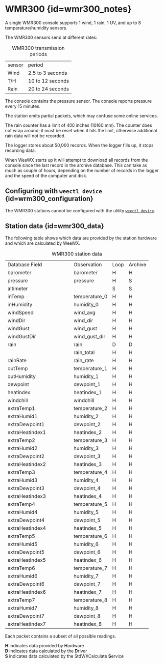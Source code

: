 # WMR300 {id=wmr300_notes}


A single WMR300 console supports 1 wind, 1 rain, 1 UV, and up to 8 temperature/humidity sensors.

The WMR300 sensors send at different rates:

<table class='station_data'>
    <caption>WMR300 transmission periods</caption>
    <tbody>
        <tr class="first_row"><td>sensor</td><td>period</td></tr>
        <tr><td>Wind</td><td>2.5 to 3 seconds</td></tr>
        <tr><td>T/H</td><td>10 to 12 seconds</td></tr>
        <tr><td>Rain</td><td>20 to 24 seconds</td></tr>
    </tbody>
</table>

The console contains the pressure sensor.  The console reports pressure every 15 minutes.

The station emits partial packets, which may confuse some online services.

The rain counter has a limit of 400 inches (10160 mm).  The counter does not wrap around; it must
be reset when it hits the limit, otherwise additional rain data will not be recorded.

The logger stores about 50,000 records.  When the logger fills up, it stops recording data.

When WeeWX starts up it will attempt to download all records from the console since the last record
in the archive database. This can take as much as couple of hours, depending on the number of
records in the logger and the speed of the computer and disk.

## Configuring with `weectl device` {id=wrm300_configuration}

The WMR300 stations cannot be configured with the utility
[`weectl device`](../utilities/weectl-device.md).

## Station data {id=wmr300_data}

The following table shows which data are provided by the station hardware and which are calculated
by WeeWX.

<table class='station_data'>
    <caption>WMR300 station data</caption>
    <tbody class='code'>
    <tr class="first_row">
        <td style='width:200px'>Database Field</td>
        <td>Observation</td>
        <td>Loop</td>
        <td>Archive</td>
    </tr>
    <tr>
        <td class='first_col'>barometer</td>
        <td>barometer</td>
        <td>H</td>
        <td>H</td>
    </tr>
    <tr>
        <td class='first_col'>pressure</td>
        <td>pressure</td>
        <td>H</td>
        <td>S</td>
    </tr>
    <tr>
        <td class='first_col'>altimeter</td>
        <td></td>
        <td>S</td>
        <td>S</td>
    </tr>
    <tr>
        <td class='first_col'>inTemp</td>
        <td>temperature_0</td>
        <td>H</td>
        <td>H</td>
    </tr>
    <tr>
        <td class='first_col'>inHumidity</td>
        <td>humidity_0</td>
        <td>H</td>
        <td>H</td>
    </tr>
    <tr>
        <td class='first_col'>windSpeed</td>
        <td>wind_avg</td>
        <td>H</td>
        <td>H</td>
    </tr>
    <tr>
        <td class='first_col'>windDir</td>
        <td>wind_dir</td>
        <td>H</td>
        <td>H</td>
    </tr>
    <tr>
        <td class='first_col'>windGust</td>
        <td>wind_gust</td>
        <td>H</td>
        <td>H</td>
    </tr>
    <tr>
        <td class='first_col'>windGustDir</td>
        <td>wind_gust_dir</td>
        <td>H</td>
        <td>H</td>
    </tr>
    <tr>
        <td class='first_col'>rain</td>
        <td>rain</td>
        <td>D</td>
        <td>D</td>
    </tr>
    <tr>
        <td class='first_col'></td>
        <td>rain_total</td>
        <td>H</td>
        <td>H</td>
    </tr>
    <tr>
        <td class='first_col'>rainRate</td>
        <td>rain_rate</td>
        <td>H</td>
        <td>H</td>
    </tr>
    <tr>
        <td class='first_col'>outTemp</td>
        <td>temperature_1</td>
        <td>H</td>
        <td>H</td>
    </tr>
    <tr>
        <td class='first_col'>outHumidity</td>
        <td>humidity_1</td>
        <td>H</td>
        <td>H</td>
    </tr>
    <tr>
        <td class='first_col'>dewpoint</td>
        <td>dewpoint_1</td>
        <td>H</td>
        <td>H</td>
    </tr>
    <tr>
        <td class='first_col'>heatindex</td>
        <td>heatindex_1</td>
        <td>H</td>
        <td>H</td>
    </tr>
    <tr>
        <td class='first_col'>windchill</td>
        <td>windchill</td>
        <td>H</td>
        <td>H</td>
    </tr>
    <tr>
        <td class='first_col'>extraTemp1</td>
        <td>temperature_2</td>
        <td>H</td>
        <td>H</td>
    </tr>
    <tr>
        <td class='first_col'>extraHumid1</td>
        <td>humidity_2</td>
        <td>H</td>
        <td>H</td>
    </tr>
    <tr>
        <td class='first_col'>extraDewpoint1</td>
        <td>dewpoint_2</td>
        <td>H</td>
        <td>H</td>
    </tr>
    <tr>
        <td class='first_col'>extraHeatindex1</td>
        <td>heatindex_2</td>
        <td>H</td>
        <td>H</td>
    </tr>
    <tr>
        <td class='first_col'>extraTemp2</td>
        <td>temperature_3</td>
        <td>H</td>
        <td>H</td>
    </tr>
    <tr>
        <td class='first_col'>extraHumid2</td>
        <td>humidity_3</td>
        <td>H</td>
        <td>H</td>
    </tr>
    <tr>
        <td class='first_col'>extraDewpoint2</td>
        <td>dewpoint_3</td>
        <td>H</td>
        <td>H</td>
    </tr>
    <tr>
        <td class='first_col'>extraHeatindex2</td>
        <td>heatindex_3</td>
        <td>H</td>
        <td>H</td>
    </tr>
    <tr>
        <td class='first_col'>extraTemp3</td>
        <td>temperature_4</td>
        <td>H</td>
        <td>H</td>
    </tr>
    <tr>
        <td class='first_col'>extraHumid3</td>
        <td>humidity_4</td>
        <td>H</td>
        <td>H</td>
    </tr>
    <tr>
        <td class='first_col'>extraDewpoint3</td>
        <td>dewpoint_4</td>
        <td>H</td>
        <td>H</td>
    </tr>
    <tr>
        <td class='first_col'>extraHeatindex3</td>
        <td>heatindex_4</td>
        <td>H</td>
        <td>H</td>
    </tr>
    <tr>
        <td class='first_col'>extraTemp4</td>
        <td>temperature_5</td>
        <td>H</td>
        <td>H</td>
    </tr>
    <tr>
        <td class='first_col'>extraHumid4</td>
        <td>humidity_5</td>
        <td>H</td>
        <td>H</td>
    </tr>
    <tr>
        <td class='first_col'>extraDewpoint4</td>
        <td>dewpoint_5</td>
        <td>H</td>
        <td>H</td>
    </tr>
    <tr>
        <td class='first_col'>extraHeatindex4</td>
        <td>heatindex_5</td>
        <td>H</td>
        <td>H</td>
    </tr>
    <tr>
        <td class='first_col'>extraTemp5</td>
        <td>temperature_6</td>
        <td>H</td>
        <td>H</td>
    </tr>
    <tr>
        <td class='first_col'>extraHumid5</td>
        <td>humidity_6</td>
        <td>H</td>
        <td>H</td>
    </tr>
    <tr>
        <td class='first_col'>extraDewpoint5</td>
        <td>dewpoint_6</td>
        <td>H</td>
        <td>H</td>
    </tr>
    <tr>
        <td class='first_col'>extraHeatindex5</td>
        <td>heatindex_6</td>
        <td>H</td>
        <td>H</td>
    </tr>
    <tr>
        <td class='first_col'>extraTemp6</td>
        <td>temperature_7</td>
        <td>H</td>
        <td>H</td>
    </tr>
    <tr>
        <td class='first_col'>extraHumid6</td>
        <td>humidity_7</td>
        <td>H</td>
        <td>H</td>
    </tr>
    <tr>
        <td class='first_col'>extraDewpoint6</td>
        <td>dewpoint_7</td>
        <td>H</td>
        <td>H</td>
    </tr>
    <tr>
        <td class='first_col'>extraHeatindex6</td>
        <td>heatindex_7</td>
        <td>H</td>
        <td>H</td>
    </tr>
    <tr>
        <td class='first_col'>extraTemp7</td>
        <td>temperature_8</td>
        <td>H</td>
        <td>H</td>
    </tr>
    <tr>
        <td class='first_col'>extraHumid7</td>
        <td>humidity_8</td>
        <td>H</td>
        <td>H</td>
    </tr>
    <tr>
        <td class='first_col'>extraDewpoint7</td>
        <td>dewpoint_8</td>
        <td>H</td>
        <td>H</td>
    </tr>
    <tr>
        <td class='first_col'>extraHeatindex7</td>
        <td>heatindex_8</td>
        <td>H</td>
        <td>H</td>
    </tr>
    </tbody>
</table>
<p class='station_data_key'>
    Each packet contains a subset of all possible readings.
</p>

<p class='station_data_key'>
    <b>H</b> indicates data provided by <b>H</b>ardware<br/>
    <b>D</b> indicates data calculated by the <b>D</b>river<br/>
    <b>S</b> indicates data calculated by the StdWXCalculate <b>S</b>ervice<br/>
</p>

